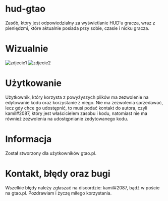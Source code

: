 # **hud-gtao**

Zasób, który jest odpowiedzialny za wyświetlanie HUD'u gracza, wraz z pieniędzmi, które aktualnie posiada przy sobie, czasie i nicku gracza.
# **Wizualnie**
![zdjecie1](https://i.imgur.com/KzRlqEP.png)
![zdjecie2](https://cdn.discordapp.com/attachments/540571507873677362/703568748698796133/unknown.png)
# **Użytkowanie**
Użytkownik, który korzysta z powyżyszych plików ma zezwolenie na edytowanie kodu oraz korzystanie z niego. Nie ma zezwolenia sprzedawać, lecz gdy chce go udostępnić, to musi podać kontakt do autora, czyli kamil#2087, który jest właścicielem zasobu i kodu, natomiast nie ma również zezwolenia na udostępnianie zedytowanego kodu.

# **Informacja**
Został stworzony dla użytkowników gtao.pl.

# **Kontakt, błędy oraz bugi**
Wszelkie błędy należy zgłaszać na discordzie: kamil#2087, bądź w poście na gtao.pl.
Pozdrawiam i życzę miłego korzystania.
